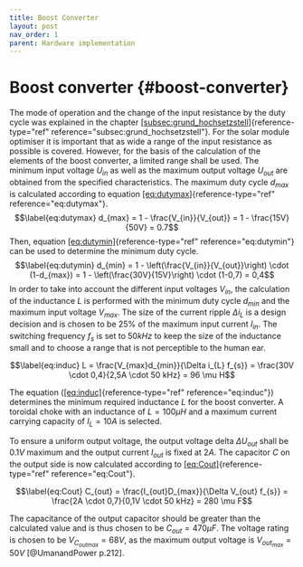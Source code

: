```yaml
---
title: Boost Converter
layout: post
nav_order: 1
parent: Hardware implementation
---
```


# Boost converter {#boost-converter}

The mode of operation and the change of the input resistance by the duty
cycle was explained in the chapter
[\[subsec:grund_hochsetzstell\]](#subsec:grund_hochsetzstell){reference-type="ref"
reference="subsec:grund_hochsetzstell"}. For the solar module optimiser
it is important that as wide a range of the input resistance as possible
is covered. However, for the basis of the calculation of the elements of
the boost converter, a limited range shall be used. The minimum input
voltage $U_{in}$ as well as the maximum output voltage $U_{out}$ are
obtained from the specified characteristics. The maximum duty cycle
$d_{max}$ is calculated according to equation
[\[eq:dutymax\]](#eq:dutymax){reference-type="ref"
reference="eq:dutymax"}. $$\label{eq:dutymax}
d_{max} = 1 - \frac{V_{in}}{V_{out}} = 1 - \frac{15V}{50V} = 0.7$$ Then,
equation [\[eq:dutymin\]](#eq:dutymin){reference-type="ref"
reference="eq:dutymin"} can be used to determine the minimum duty cycle.
$$\label{eq:dutymin}
d_{min} = 1 - \left(\frac{V_{in}}{V_{out}}\right) \cdot (1-d_{max}) = 1 - \left(\frac{30V}{15V}\right) \cdot (1-0,7) = 0,4$$
In order to take into account the different input voltages $V_{in}$, the
calculation of the inductance $L$ is performed with the minimum duty
cycle $d_{min}$ and the maximum input voltage $V_{max}$. The size of the
current ripple $\Delta i_{L}$ is a design decision and is chosen to be
$25\%$ of the maximum input current $I_{in}$. The switching frequency
$f_{s}$ is set to $50kHz$ to keep the size of the inductance small and
to choose a range that is not perceptible to the human ear.

$$\label{eq:induc}
L = \frac{V_{max}d_{min}}{\Delta i_{L} f_{s}} = \frac{30V \cdot 0,4}{2,5A \cdot 50 kHz} = 96 \mu H$$

The equation ([\[eq:induc\]](#eq:induc){reference-type="ref"
reference="eq:induc"}) determines the minimum required inductance $L$
for the boost converter. A toroidal choke with an inductance of
$L=100 \mu H$ and a maximum current carrying capacity of $I_{L}=10A$ is
selected.

To ensure a uniform output voltage, the output voltage delta
$\Delta U_{out}$ shall be $0.1V$ maximum and the output current
$I_{out}$ is fixed at $2A$. The capacitor $C$ on the output side is now
calculated according to [\[eq:Cout\]](#eq:Cout){reference-type="ref"
reference="eq:Cout"}.

$$\label{eq:Cout}
C_{out} = \frac{I_{out}D_{max}}{\Delta V_{out} f_{s}} = \frac{2A \cdot 0,7}{0,1V \cdot 50 kHz} = 280 \mu F$$

The capacitance of the output capacitor should be greater than the
calculated value and is thus chosen to be $C_{out} = 470 \mu F$. The
voltage rating is chosen to be $V_{C_{outmax}}=68V$, as the maximum
output voltage is $V_{out_{max}}=50V$ [@UmanandPower p.212].
